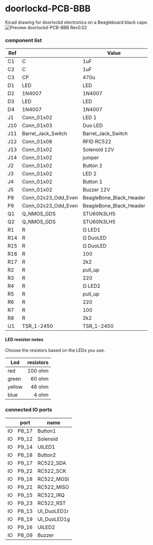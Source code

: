 # doorlockd-PCB-BBB

Kicad drawing for doorlockd electronics on a Beagleboard black cape.
![Preview doorlockd-PCB-BBB Rev0.02](https://raw.githubusercontent.com/wie-niet/doorlockd-PCB-BBB/master/preview-rev0.02.png)

### component list
|Ref| |Value|
| --- | --- | --- |
|C1|C|1uF |
|C2|C|1uF|
|C3|CP|470u|
|D1|LED|LED|
|D2|1N4007|1N4007|
|D3|LED|LED|
|D4|1N4007|1N4007|
|J1|Conn_01x02|LED 1|
|J10|Conn_01x03|Duo LED|
|J11|Barrel_Jack_Switch|Barrel_Jack_Switch|
|J12|Conn_01x08|RFID RC522|
|J13|Conn_01x02|Solenoid 12V|
|J14|Conn_01x02|jumper|
|J2|Conn_01x02|Button 2|
|J3|Conn_01x02|LED 2|
|J4|Conn_01x02|Button 1|
|J5|Conn_01x02|Buzzer 12V|
|P8|Conn_02x23_Odd_Even|BeagleBone_Black_Header|
|P9|Conn_02x23_Odd_Even|BeagleBone_Black_Header|
|Q1|Q_NMOS_GDS|STU60N3LH5|
|Q2|Q_NMOS_GDS|STU60N3LH5|
|R1|R|Ω LED1 |
|R14|R|Ω DuoLED|
|R15|R|Ω DuoLED|
|R16|R|100|
|R17|R|2k2|
|R2|R|pull_up|
|R3|R|220|
|R4|R|Ω LED2|
|R5|R|pull_up|
|R6|R|220|
|R7|R|100|
|R8|R|2k2|
|U1|TSR_1-2450|TSR_1-2450|

#### LED resistor notes
Choose the resistors based on the LEDs you use.

|Led |resistors|
| --- | ---: |
|red | 100 ohm|
|green | 60 ohm|
|yellow | 48 ohm|
|blue |4 ohm|


### connected IO ports
| |port|name|
| --- | --- | --- |
|IO|P8_17|Button1|
|IO|P9_12|Solenoid|
|IO|P9_14|UILED1|
|IO|P8_18|Button2|
|IO|P9_17|RC522_SDA|
|IO|P9_22|RC522_SCK|
|IO|P9_18|RC522_MOSI|
|IO|P9_21|RC522_MISO|
|IO|P9_15|RC522_IRQ|
|IO|P9_23|RC522_RST|
|IO|P8_13|UI_DuoLED1r|
|IO|P8_19|UI_DuoLED1g|
|IO|P9_16|UILED2|
|IO|P8_09|Buzzer|


